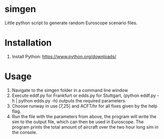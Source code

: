# simgen

Little python script to generate random Euroscope scenario files.

# Installation
1. Install Python: https://www.python.org/downloads/

# Usage
1. Navigate to the simgen folder in a command line window
2. Execute eddf.py for Frankfurt or edds.py for Stuttgart, (python eddf.py -h | python edds.py -h) outputs the required parameters.
3. Choose runway in use [7,25] and ACFT/hr for all fixes given by the help flag.
4. Run the file with the parameters from above, the program will write the sim to the output file, which can then be used in Euroscope. The program prints the total amount of aircraft over the two hour long sim in the console.
